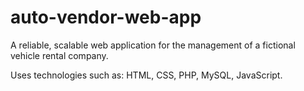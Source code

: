 # auto-vendor-web-app

A reliable, scalable web application for the management of a fictional vehicle rental company.

Uses technologies such as:
  HTML, 
  CSS, 
  PHP, 
  MySQL, 
  JavaScript.
